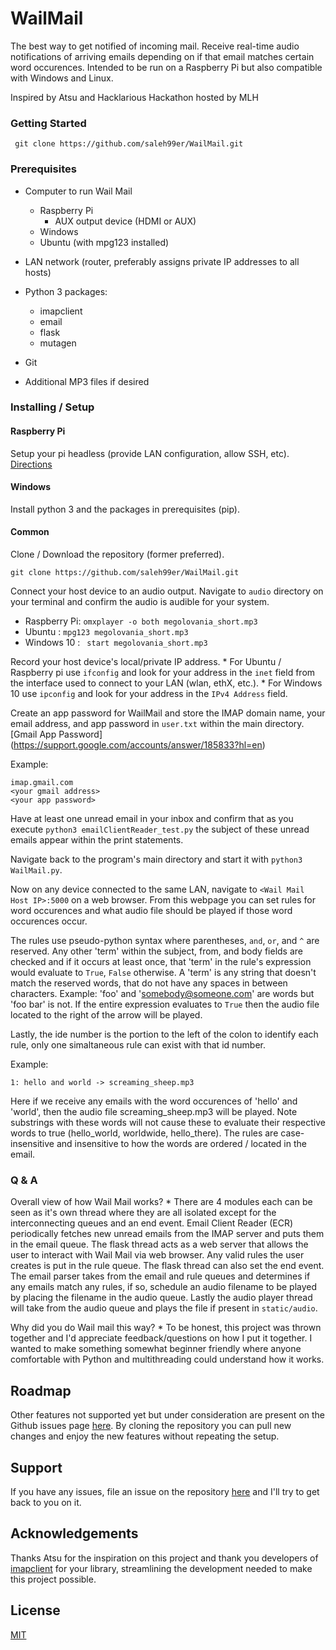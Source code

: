 # WailMail

The best way to get notified of incoming mail. Receive real-time audio notifications of arriving emails depending on if that email matches certain word occurences. Intended to be run on a Raspberry Pi but also compatible with Windows and Linux.

Inspired by Atsu and Hacklarious Hackathon hosted by MLH

### Getting Started

``` git clone https://github.com/saleh99er/WailMail.git```

### Prerequisites

* Computer to run Wail Mail
    * Raspberry Pi
        * AUX output device (HDMI or AUX)
    * Windows
    * Ubuntu (with mpg123 installed)

* LAN network (router, preferably assigns private IP addresses to all hosts)
* Python 3
    packages:
    * imapclient
    * email
    * flask
    * mutagen
* Git
* Additional MP3 files if desired


### Installing / Setup

#### Raspberry Pi

Setup your pi headless (provide LAN configuration, allow SSH, etc). [Directions](https://www.raspberrypi.org/documentation/configuration/wireless/headless.md)

#### Windows

Install python 3 and the packages in prerequisites (pip).

#### Common

Clone / Download the repository (former preferred). 

``` git clone https://github.com/saleh99er/WailMail.git ```

Connect your host device to an audio output. Navigate to `audio` directory on your terminal and confirm the audio is audible for your system.

* Raspberry Pi: ```omxplayer -o both megolovania_short.mp3```
* Ubuntu : ```mpg123 megolovania_short.mp3```
* Windows 10 : ``` start megolovania_short.mp3```

Record your host device's local/private IP address.
    * For Ubuntu / Raspberry pi use `ifconfig` and look for your address in the `inet` field from the interface used to connect to your LAN (wlan, ethX, etc.).
    * For Windows 10 use `ipconfig` and look for your address in the `IPv4 Address` field. 

Create an app password for WailMail and store the IMAP domain name, your email address, and app password in `user.txt` within the main directory. [Gmail App Password] (https://support.google.com/accounts/answer/185833?hl=en)

Example:
```
imap.gmail.com
<your gmail address>
<your app password>
```

Have at least one unread email in your inbox and confirm that as you execute ```python3 emailClientReader_test.py``` the subject of these unread emails appear within the print statements. 

Navigate back to the program's main directory and start it with ```python3 WailMail.py```. 

Now on any device connected to the same LAN, navigate to `<Wail Mail Host IP>:5000` on a web browser. From this webpage you can set rules for word occurences and what audio file should be played if those word occurences occur.

The rules use pseudo-python syntax where parentheses, `and`, `or`, and `^` are reserved. Any other 'term' within the subject, from, and body fields are checked and if it occurs at least once, that 'term' in the rule's expression would evaluate to `True`, `False` otherwise. A 'term' is any string that doesn't match the reserved words, that do not have any spaces in between characters. Example: 'foo' and 'somebody@someone.com' are words but 'foo bar' is not. If the entire expression evaluates to `True` then the audio file located to the right of the arrow will be played. 

Lastly, the ide number is the portion to the left of the colon to identify each rule, only one simaltaneous rule can exist with that id number. 

Example:

```
1: hello and world -> screaming_sheep.mp3 
```

Here if we receive any emails with the word occurences of 'hello' and 'world', then the audio file screaming_sheep.mp3 will be played. Note substrings with these words will not cause these to evaluate their respective words to true (hello_world, worldwide, hello_there). The rules are case-insensitive and insensitive to how the words are ordered / located in the email. 

### Q & A

Overall view of how Wail Mail works?
    * There are 4 modules each can be seen as it's own thread where they are all isolated except for the interconnecting queues and an end event. Email Client Reader (ECR) periodically fetches new unread emails from the IMAP server and puts them in the email queue. The flask thread acts as a web server that allows the user to interact with Wail Mail via web browser. Any valid rules the user creates is put in the rule queue. The flask thread can also set the end event. The email parser takes from the email and rule queues and determines if any emails match any rules, if so, schedule an audio filename to be played by placing the filename in the audio queue. Lastly the audio player thread will take from the audio queue and plays the file if present in `static/audio`.

Why did you do Wail mail this way?
    * To be honest, this project was thrown together and I'd appreciate feedback/questions on how I put it together. I wanted to make something somewhat beginner friendly where anyone comfortable with Python and multithreading could understand how it works.

## Roadmap

Other features not supported yet but under consideration are present on the Github issues page [here](https://github.com/saleh99er/WailMail/issues). By cloning the repository you can pull new changes and enjoy the new features without repeating the setup. 

## Support

If you have any issues, file an issue on the repository [here](https://github.com/saleh99er/WailMail/issues) and I'll try to get back to you on it.  

## Acknowledgements

Thanks Atsu for the inspiration on this project and thank you developers of [imapclient](https://imapclient.readthedocs.io/en/2.1.0/) for your library, streamlining the development needed to make this project possible.

## License
[MIT](https://choosealicense.com/licenses/mit/)